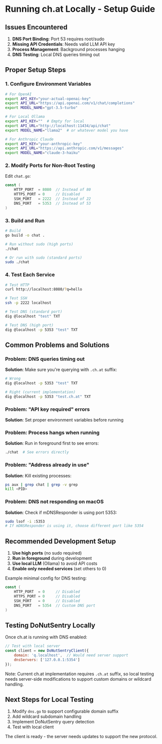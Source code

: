 # Running ch.at Locally - Setup Guide

## Issues Encountered

1. **DNS Port Binding**: Port 53 requires root/sudo
2. **Missing API Credentials**: Needs valid LLM API key
3. **Process Management**: Background processes hanging
4. **DNS Testing**: Local DNS queries timing out

## Proper Setup Steps

### 1. Configure Environment Variables

```bash
# For OpenAI
export API_KEY="your-actual-openai-key"
export API_URL="https://api.openai.com/v1/chat/completions"
export MODEL_NAME="gpt-3.5-turbo"

# For Local Ollama
export API_KEY=""  # Empty for local
export API_URL="http://localhost:11434/api/chat"
export MODEL_NAME="llama2"  # or whatever model you have

# For Anthropic Claude
export API_KEY="your-anthropic-key"
export API_URL="https://api.anthropic.com/v1/messages"
export MODEL_NAME="claude-3-haiku"
```

### 2. Modify Ports for Non-Root Testing

Edit `chat.go`:
```go
const (
    HTTP_PORT  = 8080  // Instead of 80
    HTTPS_PORT = 0     // Disabled
    SSH_PORT   = 2222  // Instead of 22
    DNS_PORT   = 5353  // Instead of 53
)
```

### 3. Build and Run

```bash
# Build
go build -o chat .

# Run without sudo (high ports)
./chat

# Or run with sudo (standard ports)
sudo ./chat
```

### 4. Test Each Service

```bash
# Test HTTP
curl http://localhost:8080/?q=hello

# Test SSH
ssh -p 2222 localhost

# Test DNS (standard port)
dig @localhost "test" TXT

# Test DNS (high port)
dig @localhost -p 5353 "test" TXT
```

## Common Problems and Solutions

### Problem: DNS queries timing out
**Solution**: Make sure you're querying with `.ch.at` suffix:
```bash
# Wrong
dig @localhost -p 5353 "test" TXT

# Right (current implementation)
dig @localhost -p 5353 "test.ch.at" TXT
```

### Problem: "API key required" errors
**Solution**: Set proper environment variables before running

### Problem: Process hangs when running
**Solution**: Run in foreground first to see errors:
```bash
./chat  # See errors directly
```

### Problem: "Address already in use"
**Solution**: Kill existing processes:
```bash
ps aux | grep chat | grep -v grep
kill <PID>
```

### Problem: DNS not responding on macOS
**Solution**: Check if mDNSResponder is using port 5353:
```bash
sudo lsof -i :5353
# If mDNSResponder is using it, choose different port like 5354
```

## Recommended Development Setup

1. **Use high ports** (no sudo required)
2. **Run in foreground** during development
3. **Use local LLM** (Ollama) to avoid API costs
4. **Enable only needed services** (set others to 0)

Example minimal config for DNS testing:
```go
const (
    HTTP_PORT  = 0     // Disabled
    HTTPS_PORT = 0     // Disabled
    SSH_PORT   = 0     // Disabled
    DNS_PORT   = 5354  // Custom DNS port
)
```

## Testing DoNutSentry Locally

Once ch.at is running with DNS enabled:

```javascript
// Test with local server
const client = new DoNutSentryClient({
    domain: 'q.localhost',  // Would need server support
    dnsServers: ['127.0.0.1:5354']
});
```

Note: Current ch.at implementation requires `.ch.at` suffix, so local testing needs server-side modifications to support custom domains or wildcard handling.

## Next Steps for Local Testing

1. Modify `dns.go` to support configurable domain suffix
2. Add wildcard subdomain handling
3. Implement DoNutSentry query detection
4. Test with local client

The client is ready - the server needs updates to support the new protocol.